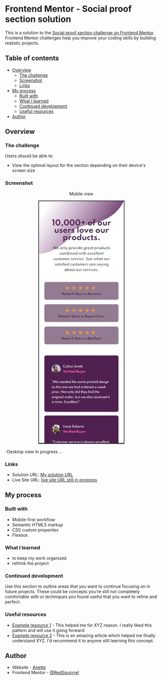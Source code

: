 # Frontend Mentor - Social proof section solution

This is a solution to the [Social proof section challenge on Frontend Mentor](https://www.frontendmentor.io/challenges/social-proof-section-6e0qTv_bA). Frontend Mentor challenges help you improve your coding skills by building realistic projects.

## Table of contents

- [Overview](#overview)
  - [The challenge](#the-challenge)
  - [Screenshot](#screenshot)
  - [Links](#links)
- [My process](#my-process)
  - [Built with](#built-with)
  - [What I learned](#what-i-learned)
  - [Continued development](#continued-development)
  - [Useful resources](#useful-resources)
- [Author](#author)

## Overview

### The challenge

Users should be able to:

- View the optimal layout for the section depending on their device's screen size

### Screenshot

<div align = 'center'>

Mobile view

![Mobile view](mobile_cover.jpg)

</div>

-Desktop view In progress ...

### Links

- Solution URL: [My solution URL](https://github.com/RedSquirrrel/social-proof)
- Live Site URL: [live site URL still in progress](https://your-live-site-url.com)

## My process

### Built with

- Mobile-first workflow
- Semantic HTML5 markup
- CSS custom properties
- Flexbox

### What I learned

- to keep my work organized
- rethink the project

### Continued development

Use this section to outline areas that you want to continue focusing on in future projects. These could be concepts you're still not completely comfortable with or techniques you found useful that you want to refine and perfect.

### Useful resources

- [Example resource 1](https://www.example.com) - This helped me for XYZ reason. I really liked this pattern and will use it going forward.
- [Example resource 2](https://www.example.com) - This is an amazing article which helped me finally understand XYZ. I'd recommend it to anyone still learning this concept.

## Author

- Website - [Anette](https://www.your-site.com)
- Frontend Mentor - [@RedSquirrrel](https://www.frontendmentor.io/profile/RedSquirrrel)
